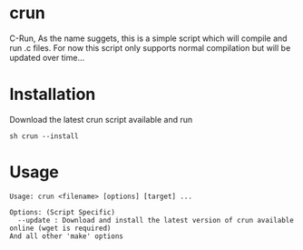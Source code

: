 # crun
C-Run,
As the name suggets, this is a simple script which will compile and run .c files. For now this script only supports normal compilation but will be updated over time...
# Installation
Download the latest crun script available and run 
```
sh crun --install
```
# Usage
```
Usage: crun <filename> [options] [target] ...

Options: (Script Specific)
  --update : Download and install the latest version of crun available online (wget is required)
And all other 'make' options
```
